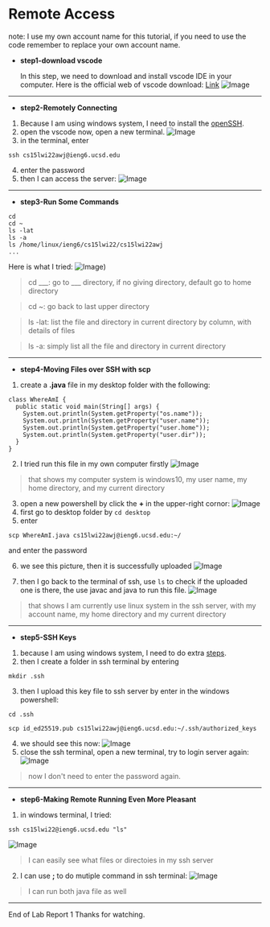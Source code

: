 # Remote Access
note: I use my own account name for this tutorial, if you need to use the code remember to replace your own account name.
* **step1-download vscode**

    In this step, we need to download and install vscode IDE in your computer. Here is the official web of vscode download: [Link](https://code.visualstudio.com/)
    ![Image](vscode_download.jpg)
---
* **step2-Remotely Connecting**
1. Because I am using windows system, I need to install the [openSSH](openss.html).
2. open the vscode now, open a new terminal.
![Image](open_terminal.jpg)
3. in the terminal, enter 
```
ssh cs15lwi22awj@ieng6.ucsd.edu
```
4. enter the password
5. then I can access the server:
![Image](ssh1.png)
---
* **step3-Run Some Commands**
```
cd
cd ~
ls -lat
ls -a
ls /home/linux/ieng6/cs15lwi22/cs15lwi22awj
...
```
Here is what I tried:
![Image](run_some.jpg))

> cd ___: go to ___ directory, if no giving directory, default go to home directory

> cd ~: go back to last upper directory

> ls -lat: list the file and directory in current directory by column, with details of files

> ls -a: simply list all the file and directory in current directory

---

* **step4-Moving Files over SSH with scp**
1. create a **.java** file in my desktop folder with the following:
```
class WhereAmI {
  public static void main(String[] args) {
    System.out.println(System.getProperty("os.name"));
    System.out.println(System.getProperty("user.name"));
    System.out.println(System.getProperty("user.home"));
    System.out.println(System.getProperty("user.dir"));
  }
}
```
2. I tried run this file in my own computer firstly
![Image](whereami1.jpg)

>that shows my computer system is windows10, my user name, my home directory, and my current directory
3. open a new powershell by click the **+** in the upper-right cornor:
![Image](new_powershell.jpg)
4. first go to desktop folder by `cd desktop`
5. enter 
```
scp WhereAmI.java cs15lwi22awj@ieng6.ucsd.edu:~/
```
and enter the password

6. we see this picture, then it is successfully uploaded
![Image](upload.png)

7. then I go back to the terminal of ssh, use `ls` to check if the uploaded one is there, the use javac and java to run this file.
![Image](scp_ex.png)
> that shows I am currently use linux system in the ssh server, with my account name, my home directory and my current directory
---
* **step5-SSH Keys**
1. because I am using windows system, I need to do extra [steps](SSH_Keys_wins.html).
2. then I create a folder in ssh terminal by entering
```
mkdir .ssh
```
3. then I upload this key file to ssh server by enter in the windows powershell:
```
cd .ssh

scp id_ed25519.pub cs15lwi22awj@ieng6.ucsd.edu:~/.ssh/authorized_keys
```
4. we should see this now:
![Image](key5.jpg)
5. close the ssh terminal, open a new terminal, try to login server again:
![Image](key_done.png)
> now I don't need to enter the password again.
---
* **step6-Making Remote Running Even More Pleasant**
1. in windows terminal, I tried:
```
ssh cs15lwi22@ieng6.ucsd.edu "ls"
```
![Image](part6.1.jpg)
> I can easily see what files or directoies in my ssh server
2. I can use **;** to do mutiple command in ssh terminal:
![Image](part6.2.jpg)
> I can run both java file as well
---

End of Lab Report 1
Thanks for watching.
